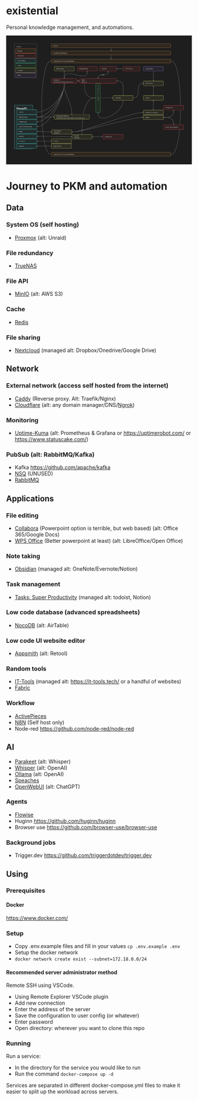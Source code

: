 # existential

Personal knowledge management, and automations.

![Architecture Diagram](architecture.png)

# Journey to PKM and automation

## Data
### System OS (self hosting)
- [Proxmox](./Proxmox/README.md) (alt: Unraid)

### File redundancy
- [TrueNAS](./TrueNAS/README.md)

### File API
- [MinIO](./MinIO/README.md) (alt: AWS S3)

### Cache
- [Redis](./Redis/README.md)

### File sharing
- [Nextcloud](./Nextcloud/README.md) (managed alt: Dropbox/Onedrive/Google Drive)

## Network
### External network (access self hosted from the internet)
- [Caddy](./Caddy/README.md) (Reverse proxy. Alt: Traefik/Nginx)
- [Cloudflare](./Cloudflare/README.md) (alt: any domain manager/DNS/[Ngrok](./Ngrok/README.md))

### Monitoring
- [Uptime-Kuma](./Uptime-Kuma/README.md)  (alt: Prometheus & Grafana or https://uptimerobot.com/ or https://www.statuscake.com/)

### PubSub (alt: RabbitMQ/Kafka)
- Kafka https://github.com/apache/kafka
- [NSQ](./NSQ/README.md) (UNUSED)
- [RabbitMQ](./RabbitMQ/README.md)

## Applications
### File editing
- [Collabora](./Collabora/README.md) (Powerpoint option is terrible, but web based) (alt: Office 365/Google Docs)
- [WPS Office](https://www.wps.com/) (Better powerpoint at least) (alt: LibreOffice/Open Office)

### Note taking
- [Obsidian](./Obsidian/README.md) (managed alt: OneNote/Evernote/Notion)

### Task management
- [Tasks: Super Productivity](./Tasks/README.md) (managed alt: todoist, Notion)

### Low code database (advanced spreadsheets)
- [NocoDB](./NocoDB/README.md) (alt: AirTable)

### Low code UI website editor
- [Appsmith](./Appsmith/README.md) (alt: Retool)

### Random tools
- [IT-Tools](./IT-Tools/README.md) (managed alt: https://it-tools.tech/ or a handful of websites)
- [Fabric](./Fabric/README.md)

### Workflow
- [ActivePieces](./ActivePieces/README.md)
- [N8N](./N8N/README.md) (Self host only)
- Node-red https://github.com/node-red/node-red

## AI
- [Parakeet](./Parakeet/README.md) (alt: Whisper)
- [Whisper](./Whisper/README.md) (alt: OpenAI)
- [Ollama](./Ollama/README.md) (alt: OpenAI)
- [Speaches](./Speaches/README.md)
- [OpenWebUI](./OpenWebUI/README.md) (alt: ChatGPT)

### Agents
- [Flowise](./Flowise/README.md)
- Huginn https://github.com/huginn/huginn
- Browser use https://github.com/browser-use/browser-use

### Background jobs
- Trigger.dev https://github.com/triggerdotdev/trigger.dev

## Using
### Prerequisites
#### Docker
https://www.docker.com/

### Setup
- Copy .env.example files and fill in your values `cp .env.example .env`
- Setup the docker network
- `docker network create exist --subnet=172.18.0.0/24`

#### Recommended server administrator method
Remote SSH using VSCode.
- Using Remote Explorer VSCode plugin
- Add new connection
- Enter the address of the server
- Save the configuration to user config (or whatever)
- Enter password
- Open directory: wherever you want to clone this repo

### Running
Run a service:
- In the directory for the service you would like to run
- Run the command `docker-compose up -d`

Services are separated in different docker-compose.yml files to make it easier to split up the workload across servers.
